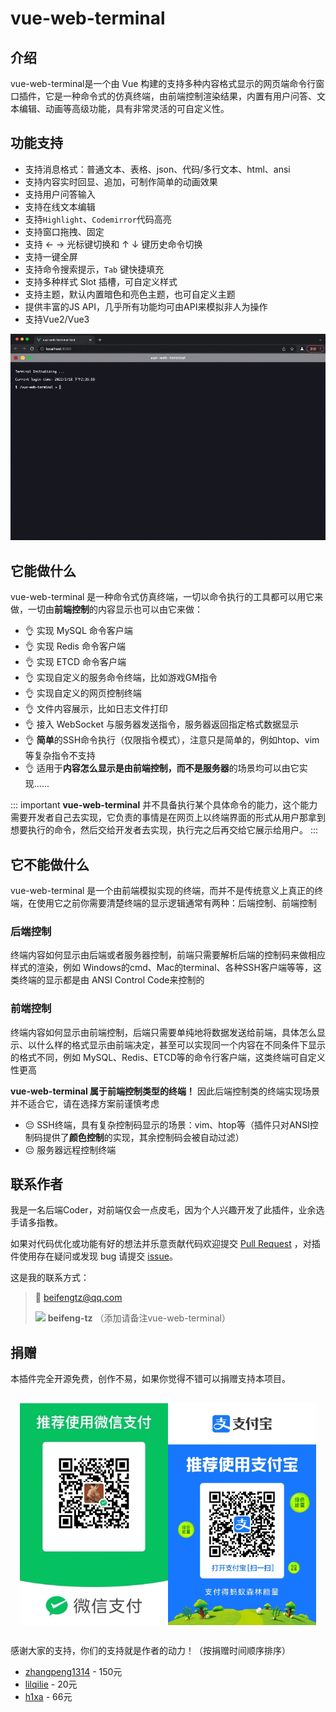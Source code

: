 # vue-web-terminal
## 介绍

vue-web-terminal是一个由 Vue 构建的支持多种内容格式显示的网页端命令行窗口插件，它是一种命令式的仿真终端，由前端控制渲染结果，内置有用户问答、文本编辑、动画等高级功能，具有非常灵活的可自定义性。

## 功能支持

- 支持消息格式：普通文本、表格、json、代码/多行文本、html、ansi
- 支持内容实时回显、追加，可制作简单的动画效果
- 支持用户问答输入
- 支持在线文本编辑
- 支持`Highlight`、`Codemirror`代码高亮
- 支持窗口拖拽、固定
- 支持 ← → 光标键切换和 ↑ ↓ 键历史命令切换
- 支持一键全屏
- 支持命令搜索提示，`Tab` 键快捷填充
- 支持多种样式 Slot 插槽，可自定义样式
- 支持主题，默认内置暗色和亮色主题，也可自定义主题
- 提供丰富的JS API，几乎所有功能均可由API来模拟非人为操作
- 支持Vue2/Vue3

![vue-web-terminal.gif](/images/vue-web-terminal.gif)

## 它能做什么

vue-web-terminal 是一种命令式仿真终端，一切以命令执行的工具都可以用它来做，一切由**前端控制**的内容显示也可以由它来做：

- :ok_hand: 实现 MySQL 命令客户端
- :ok_hand: 实现 Redis 命令客户端
- :ok_hand: 实现 ETCD 命令客户端
- :ok_hand: 实现自定义的服务命令终端，比如游戏GM指令
- :ok_hand: 实现自定义的网页控制终端
- :ok_hand: 文件内容展示，比如日志文件打印
- :ok_hand: 接入 WebSocket 与服务器发送指令，服务器返回指定格式数据显示
- :ok_hand: **简单**的SSH命令执行（仅限指令模式），注意只是简单的，例如htop、vim等复杂指令不支持
- :ok_hand: 适用于**内容怎么显示是由前端控制，而不是服务器**的场景均可以由它实现......

::: important
**vue-web-terminal** 并不具备执行某个具体命令的能力，这个能力需要开发者自己去实现，它负责的事情是在网页上以终端界面的形式从用户那拿到想要执行的命令，然后交给开发者去实现，执行完之后再交给它展示给用户。
:::

## 它不能做什么

vue-web-terminal 是一个由前端模拟实现的终端，而并不是传统意义上真正的终端，在使用它之前你需要清楚终端的显示逻辑通常有两种：后端控制、前端控制

### 后端控制

终端内容如何显示由后端或者服务器控制，前端只需要解析后端的控制码来做相应样式的渲染，例如 Windows的cmd、Mac的terminal、各种SSH客户端等等，这类终端的显示都是由 ANSI Control Code来控制的

### 前端控制

终端内容如何显示由前端控制，后端只需要单纯地将数据发送给前端，具体怎么显示、以什么样的格式显示由前端决定，甚至可以实现同一个内容在不同条件下显示的格式不同，例如 MySQL、Redis、ETCD等的命令行客户端，这类终端可自定义性更高

**vue-web-terminal 属于前端控制类型的终端！** 因此后端控制类的终端实现场景并不适合它，请在选择方案前谨慎考虑

- :pensive: SSH终端，具有复杂控制码显示的场景：vim、htop等（插件只对ANSI控制码提供了**颜色控制**的实现，其余控制码会被自动过滤）
- :pensive: 服务器远程控制终端

## 联系作者

我是一名后端Coder，对前端仅会一点皮毛，因为个人兴趣开发了此插件，业余选手请多指教。

如果对代码优化或功能有好的想法并乐意贡献代码欢迎提交 [Pull Request][Github PR] ，对插件使用存在疑问或发现 bug 请提交 [issue][Github issue]。

这是我的联系方式：
> :email: [beifengtz@qq.com](mailto:beifengtz@qq.com)
> 
> ![](https://open.weixin.qq.com/zh_CN/htmledition/res/assets/res-design-download/icon16_wx_logo.png) **beifeng-tz**
> （添加请备注vue-web-terminal）

## 捐赠

本插件完全开源免费，创作不易，如果你觉得不错可以捐赠支持本项目。

<div style="display: flex; justify-content: center;margin:30px 15px;">
    <img src="/images/pay-wechat.png" style="width: 50%"/>
    <img src="/images/pay-zhifubao.jpg" style="width: 50%"/>
</div>

感谢大家的支持，你们的支持就是作者的动力！（按捐赠时间顺序排序）
* [zhangpeng1314](https://gitee.com/zhangpeng1314) - 150元
* [lilqilie](https://github.com/lilqilie) - 20元
* [h1xa](https://ctf.show) - 66元

<CommentService></CommentService>

[Github PR]: https://github.com/tzfun/vue-web-terminal/pulls
[Github issue]: https://github.com/tzfun/vue-web-terminal/issues